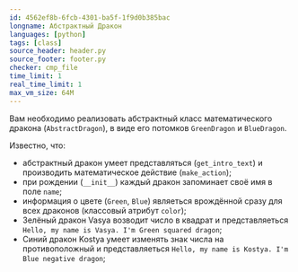 ```yaml
---
id: 4562ef8b-6fcb-4301-ba5f-1f9d0b385bac
longname: Абстрактный Дракон
languages: [python]
tags: [class]
source_header: header.py
source_footer: footer.py
checker: cmp_file
time_limit: 1
real_time_limit: 1
max_vm_size: 64M
---
```


Вам необходимо реализовать абстрактный класс математического дракона (`AbstractDragon`), 
в виде его потомков `GreenDragon` и `BlueDragon`.

Известно, что:
- абстрактный дракон умеет представляться (`get_intro_text`) и производить математическое действие (`make_action`);
- при рождении (`__init__`) каждый дракон запоминает своё имя в поле `name`;
- информация о цвете (`Green`, `Blue`) являеться врождённой сразу для всех драконов (классовый атрибут `color`);
- Зелёный дракон Vasya возводит число в квадрат и представляеться `Hello, my name is Vasya. I'm Green squared dragon`;
- Синий дракон Kostya умеет изменять знак числа на противоположный и представляеться `Hello, my name is Kostya. I'm Blue negative dragon`;
